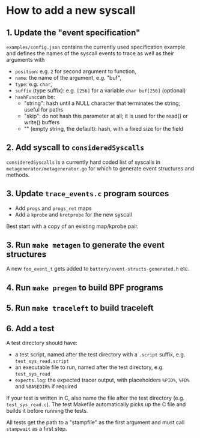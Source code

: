 # How to add a new syscall

## 1. Update the "event specification"

`examples/config.json` contains the currently used specification example and
defines the names of the syscall events to trace as well as their arguments
with

* `position`: e.g. `2` for second argument to function,
* `name`: the name of the argument, e.g. "buf",
* `type`: e.g. `char`,
* `suffix` (type suffix): e.g. `[256]` for a variable `char buf[256]` (optional)
* `hashFunc`can be:
  * "string": hash until a NULL character that terminates the string; useful for paths
  * "skip": do not hash this parameter at all; it is used for the read() or write() buffers
  * "" (empty string, the default): hash, with a fixed size for the field

## 2. Add syscall to `consideredSyscalls`

`consideredSyscalls` is a currently hard coded list of syscalls in
`metagenerator/metagenerator.go` for which to generate event structures and
methods.

## 3. Update `trace_events.c` program sources

* Add `progs` and `progs_ret` maps
* Add a `kprobe` and `kretprobe` for the new syscall

Best start with a copy of an existing map/kprobe pair.

## 3. Run `make metagen` to generate the event structures

A new `foo_event_t` gets added to `battery/event-structs-generated.h` etc.

## 4. Run `make pregen` to build BPF programs

## 5. Run `make traceleft` to build traceleft

## 6. Add a test

A test directory should have:

* a test script, named after the test directory with a `.script` suffix,
  e.g. `test_sys_read.script`
* an executable file to run, named after the test directory, e.g.
  `test_sys_read`
* `expects.log`: the expected tracer output, with placeholders `%PID%`, `%FD%`
  and `%BASEDIR%` if required

If your test is written in C, also name the file after the test directory (e.g.
`test_sys_read.c`). The test Makefile automatically picks up the C file and
builds it before running the tests.

All tests get the path to a "stampfile" as the first argument and must call
`stampwait` as a first step.

